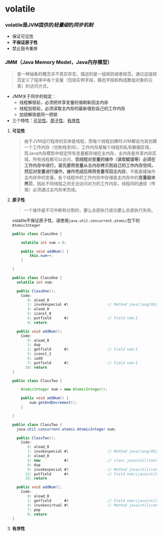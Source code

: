 # volatile

### volatile是JVM提供的*轻量级*的*同步机制*
  * 保证可见性
  * **不保证原子性**
  * 禁止指令重排

### JMM（Java Memory Model，Java内存模型）
  > 是一种抽象的概念并不真实存在，描述的是一组规则或者规范，通过这组规范定义了程序中各个变量（包括实例字段，静态字段和构成数组对象的元素）的访问方式。
  * JMM关于同步的规定：
    * 线程解锁前，必须把共享变量的值刷新回主内存
    * 线程加锁前，必须读取主内存的最新值到自己的工作内存
    * 加锁解锁是同一把锁
  * 三个特性：[可见性](#visibility)、[原子性](#atomicity)、[有序性](#ordering)
  1. <span id="visibility">**可见性**</span>
     > 由于JVM运行程序的实体是线程，而每个线程创建时JVM都会为其创建一个工作内存（也称栈空间），工作内存是每个线程的私有数据区域，而Java内存模型中规定所有变量都存储在主内存，主内存是共享内存区域，所有线程都可以访问，**但线程对变量的操作（读取赋值等）必须在工作内存中进行，首先要将变量从主内存拷贝到自己的工作内存空间，然后对变量进行操作，操作完成后再将变量写回主内存**，不能直接操作主内存中的变量，各个线程中的工作内存中存储首主内存中的**变量副本拷贝**，因此不同线程之间无法访问对方的工作内存，线程间的通信（传值）必须通过主内存来完成。
  2. <span id="atomicity">**原子性**</span>
     > 一个操作是不可中断和分割的，要么全部执行成功要么全部执行失败。

     volatile不保证原子性，请使用`java.util.concurrent.atomic`包下的`AtomicInteger`
     ```java
     public class ClassOne {

         volatile int num = 0;

         public void addNum() {
             this.num++;
         }

     }

     public class ClassOne {
       volatile int num;

       public ClassOne();
         Code:
            0: aload_0
            1: invokespecial #1                  // Method java/lang/Object."<init>":()V
            4: aload_0
            5: iconst_0
            6: putfield      #2                  // Field num:I
            9: return

       public void addNum();
         Code:
            0: aload_0
            1: dup
            2: getfield      #2                  // Field num:I
            5: iconst_1
            6: iadd
            7: putfield      #2                  // Field num:I
           10: return
     }
     ```
     ```java
     public class ClassTwo {

         AtomicInteger num = new AtomicInteger();

         public void addNum() {
             num.getAndDecrement();
         }

     }

     public class ClassTwo {
       java.util.concurrent.atomic.AtomicInteger num;

       public ClassTwo();
         Code:
            0: aload_0
            1: invokespecial #1                  // Method java/lang/Object."<init>":()V
            4: aload_0
            5: new           #2                  // class java/util/concurrent/atomic/AtomicInteger
            8: dup
            9: invokespecial #3                  // Method java/util/concurrent/atomic/AtomicInteger."<init>":()V
           12: putfield      #4                  // Field num:Ljava/util/concurrent/atomic/AtomicInteger;
           15: return

       public void addNum();
         Code:
            0: aload_0
            1: getfield      #4                  // Field num:Ljava/util/concurrent/atomic/AtomicInteger;
            4: invokevirtual #5                  // Method java/util/concurrent/atomic/AtomicInteger.getAndDecrement:()I
            7: pop
            8: return
     }
     ```
  3. <span id="ordering">**有序性**</span>

